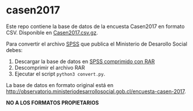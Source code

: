# casen2017

Este repo contiene la base de datos de la encuesta Casen2017 en formato CSV. Disponible en [Casen2017.csv.gz](https://github.com/diegocaro/casen2017/releases/download/v1/Casen2017.tar.gz).

Para convertir el archivo [SPSS](http://observatorio.ministeriodesarrollosocial.gob.cl/storage/docs/casen/2017/casen_2017_spss.rar) que publica el Ministerio de Desarollo Social debes:

1. Descargar la base de datos en [SPSS comprimido con RAR](http://observatorio.ministeriodesarrollosocial.gob.cl/storage/docs/casen/2017/casen_2017_spss.rar)
2. Descomprimir el archivo RAR
3. Ejecutar el script `python3 convert.py`.

La base de datos en formato original está en http://observatorio.ministeriodesarrollosocial.gob.cl/encuesta-casen-2017.

**NO A LOS FORMATOS PROPIETARIOS**
